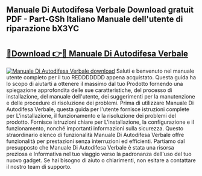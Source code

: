 ## Manuale Di Autodifesa Verbale Download gratuit PDF - Part-GSh Italiano Manuale dell'utente di riparazione bX3YC

# <h2><a href="http://dfgzgq8.blite.top/?on=Manuale+Di+Autodifesa+Verbale">🔗Download 👉🔴 Manuale Di Autodifesa Verbale</a></h2>

[![Manuale Di Autodifesa Verbale download](https://i.imgur.com/lujVjoI.png)](http://dfgzgq8.blite.top/?on=Manuale+Di+Autodifesa+Verbale)
Saluti e benvenuto nel manuale utente completo per il tuo REDDDDDDD appena acquistato. Questa guida ha lo scopo di aiutarti a ottenere il massimo dal tuo Prodotto fornendo una spiegazione approfondita delle sue caratteristiche, del processo di installazione, del manuale dell'utente, dei suggerimenti per la manutenzione e delle procedure di risoluzione dei problemi. Prima di utilizzare Manuale Di Autodifesa Verbale, questa guida per l'utente fornisce istruzioni complete per L'installazione, il funzionamento e la risoluzione dei problemi del prodotto. Fornisce istruzioni chiare per L'installazione, la configurazione e il funzionamento, nonché importanti informazioni sulla sicurezza. Questo straordinario elenco di funzionalità Manuale Di Autodifesa Verbale offre funzionalità per prestazioni senza interruzioni ed efficienti. Partiamo dal presupposto che Manuale Di Autodifesa Verbale è stata una risorsa preziosa e Informativa nel tuo viaggio verso la padronanza dell'uso del tuo nuovo gadget. Se hai bisogno di aiuto o chiarimenti, non esitare a contattare il nostro team di supporto.
